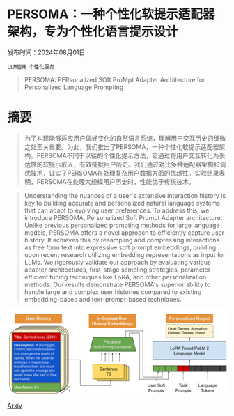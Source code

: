 # PERSOMA：一种个性化软提示适配器架构，专为个性化语言提示设计

发布时间：2024年08月01日

`LLM应用` `个性化服务`

> PERSOMA: PERsonalized SOft ProMpt Adapter Architecture for Personalized Language Prompting

# 摘要

> 为了构建能够适应用户偏好变化的自然语言系统，理解用户交互历史的细微之处至关重要。为此，我们推出了PERSOMA，一种个性化软提示适配器架构。PERSOMA不同于以往的个性化提示方法，它通过将用户交互转化为表达性的软提示嵌入，有效捕捉用户历史。我们通过对比多种适配器架构和调优技术，证实了PERSOMA在处理复杂用户数据方面的优越性。实验结果表明，PERSOMA在处理大规模用户历史时，性能优于传统技术。

> Understanding the nuances of a user's extensive interaction history is key to building accurate and personalized natural language systems that can adapt to evolving user preferences. To address this, we introduce PERSOMA, Personalized Soft Prompt Adapter architecture. Unlike previous personalized prompting methods for large language models, PERSOMA offers a novel approach to efficiently capture user history. It achieves this by resampling and compressing interactions as free form text into expressive soft prompt embeddings, building upon recent research utilizing embedding representations as input for LLMs. We rigorously validate our approach by evaluating various adapter architectures, first-stage sampling strategies, parameter-efficient tuning techniques like LoRA, and other personalization methods. Our results demonstrate PERSOMA's superior ability to handle large and complex user histories compared to existing embedding-based and text-prompt-based techniques.

![PERSOMA：一种个性化软提示适配器架构，专为个性化语言提示设计](../../../paper_images/2408.00960/x1.png)

[Arxiv](https://arxiv.org/abs/2408.00960)